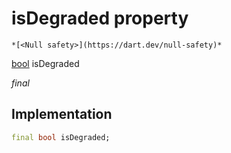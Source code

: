 


# isDegraded property




    *[<Null safety>](https://dart.dev/null-safety)*


[bool](https://api.flutter.dev/flutter/dart-core/bool-class.html) isDegraded
  
_final_






## Implementation

```dart
final bool isDegraded;


```







